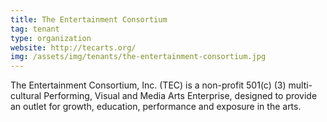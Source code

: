 ```yaml
---
title: The Entertainment Consortium
tag: tenant
type: organization
website: http://tecarts.org/
img: /assets/img/tenants/the-entertainment-consortium.jpg
---
```

The Entertainment Consortium, Inc. (TEC) is a non-profit 501(c) (3) multi-cultural Performing, Visual and Media Arts Enterprise, designed to provide an outlet for growth, education, performance and exposure in the arts.
